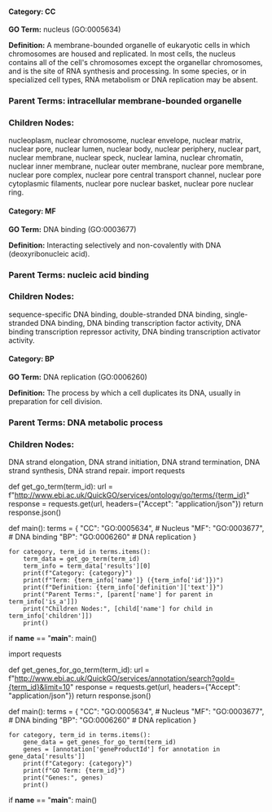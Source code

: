 #### **Category:** CC

**GO Term:** nucleus (GO:0005634)

**Definition:** A membrane-bounded organelle of eukaryotic cells in which chromosomes are housed and replicated. In most cells, the nucleus contains all of the cell's chromosomes except the organellar chromosomes, and is the site of RNA synthesis and processing. In some species, or in specialized cell types, RNA metabolism or DNA replication may be absent.

### **Parent Terms:** intracellular membrane-bounded organelle

### **Children Nodes:** 
nucleoplasm, nuclear chromosome, nuclear envelope, nuclear matrix, nuclear pore, nuclear lumen, nuclear body, nuclear periphery, nuclear part, nuclear membrane, nuclear speck, nuclear lamina, nuclear chromatin, nuclear inner membrane, nuclear outer membrane, nuclear pore membrane, nuclear pore complex, nuclear pore central transport channel, nuclear pore cytoplasmic filaments, nuclear pore nuclear basket, nuclear pore nuclear ring.

#### **Category:** MF

**GO Term:** DNA binding (GO:0003677)

**Definition:** Interacting selectively and non-covalently with DNA (deoxyribonucleic acid).

### **Parent Terms:** nucleic acid binding

### **Children Nodes:** 
sequence-specific DNA binding, double-stranded DNA binding, single-stranded DNA binding, DNA binding transcription factor activity, DNA binding transcription repressor activity, DNA binding transcription activator activity.

#### **Category:** BP

**GO Term:** DNA replication (GO:0006260)

**Definition:** The process by which a cell duplicates its DNA, usually in preparation for cell division.

### **Parent Terms:** DNA metabolic process

### **Children Nodes:** 
DNA strand elongation, DNA strand initiation, DNA strand termination, DNA strand synthesis, DNA strand repair.
import requests 

def get_go_term(term_id):
    url = f"http://www.ebi.ac.uk/QuickGO/services/ontology/go/terms/{term_id}"
    response = requests.get(url, headers={"Accept": "application/json"})
    return response.json()

def main():
    terms = {
        "CC": "GO:0005634",  # Nucleus
        "MF": "GO:0003677",  # DNA binding
        "BP": "GO:0006260"   # DNA replication
    }

    for category, term_id in terms.items():
        term_data = get_go_term(term_id)
        term_info = term_data['results'][0]
        print(f"Category: {category}")
        print(f"Term: {term_info['name']} ({term_info['id']})")
        print(f"Definition: {term_info['definition']['text']}")
        print("Parent Terms:", [parent['name'] for parent in term_info['is_a']])
        print("Children Nodes:", [child['name'] for child in term_info['children']])
        print()

if __name__ == "__main__":
    main()


import requests

def get_genes_for_go_term(term_id):
    url = f"http://www.ebi.ac.uk/QuickGO/services/annotation/search?goId={term_id}&limit=10"
    response = requests.get(url, headers={"Accept": "application/json"})
    return response.json()

def main():
    terms = {
        "CC": "GO:0005634",  # Nucleus
        "MF": "GO:0003677",  # DNA binding
        "BP": "GO:0006260"   # DNA replication
    }

    for category, term_id in terms.items():
        gene_data = get_genes_for_go_term(term_id)
        genes = [annotation['geneProductId'] for annotation in gene_data['results']]
        print(f"Category: {category}")
        print(f"GO Term: {term_id}")
        print("Genes:", genes)
        print()

if __name__ == "__main__":
    main()
